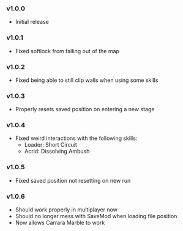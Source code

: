 ### v1.0.0
* Initial release

### v1.0.1
* Fixed softlock from falling out of the map

### v1.0.2
* Fixed being able to still clip walls when using some skills

### v1.0.3
* Properly resets saved position on entering a new stage

### v1.0.4
* Fixed weird interactions with the following skills:
    * Loader: Short Circuit
    * Acrid: Dissolving Ambush

### v1.0.5
* Fixed saved position not resetting on new run

### v1.0.6
* Should work properly in multiplayer now
* Should no longer mess with SaveMod when loading file position
* Now allows Carrara Marble to work